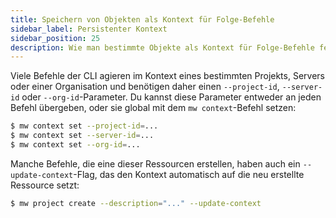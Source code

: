 ```yaml
---
title: Speichern von Objekten als Kontext für Folge-Befehle
sidebar_label: Persistenter Kontext
sidebar_position: 25
description: Wie man bestimmte Objekte als Kontext für Folge-Befehle festhält
---
```


Viele Befehle der CLI agieren im Kontext eines bestimmten Projekts, Servers oder einer Organisation und benötigen daher einen `--project-id`, `--server-id` oder `--org-id`-Parameter. Du kannst diese Parameter entweder an jeden Befehl übergeben, oder sie global mit dem `mw context`-Befehl setzen:

```bash
$ mw context set --project-id=...
$ mw context set --server-id=...
$ mw context set --org-id=...
```

Manche Befehle, die eine dieser Ressourcen erstellen, haben auch ein `--update-context`-Flag, das den Kontext automatisch auf die neu erstellte Ressource setzt:

```bash
$ mw project create --description="..." --update-context
```
